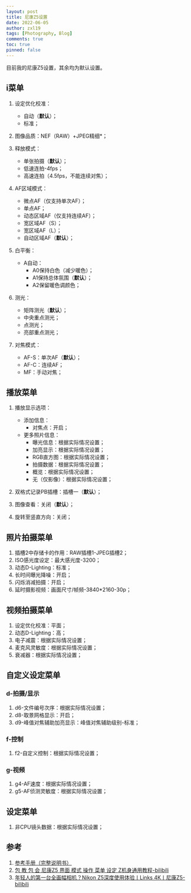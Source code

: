 ```yaml
---
layout: post
title: 尼康Z5设置
date: 2022-06-05
author: zxl19
tags: [Photography, Blog]
comments: true
toc: true
pinned: false
---
```


目前我的尼康Z5设置，其余均为默认设置。

<!-- more -->

## i菜单

1. 设定优化校准：

    - 自动（**默认**）；
    - 标准；

2. 图像品质：NEF（RAW）+JPEG精细*；
3. 释放模式：

    - 单张拍摄（**默认**）；
    - 低速连拍-4fps；
    - 高速连拍（4.5fps，不能连续对焦）；

4. AF区域模式：

    - 微点AF（仅支持单次AF）；
    - 单点AF；
    - 动态区域AF（仅支持连续AF）；
    - 宽区域AF（S）；
    - 宽区域AF（L）；
    - 自动区域AF（**默认**）；

5. 白平衡：

    - A自动：
        - A0保持白色（减少暖色）；
        - A1保持总体氛围（**默认**）；
        - A2保留暖色调颜色；

6. 测光：

    - 矩阵测光（**默认**）；
    - 中央重点测光；
    - 点测光；
    - 亮部重点测光；

7. 对焦模式：

    - AF-S：单次AF（**默认**）；
    - AF-C：连续AF；
    - MF：手动对焦；

## 播放菜单

1. 播放显示选项：

    - 添加信息：
        - 对焦点：开启；
    - 更多照片信息：
        - 曝光信息：根据实际情况设置；
        - 加亮显示：根据实际情况设置；
        - RGB直方图：根据实际情况设置；
        - 拍摄数据：根据实际情况设置；
        - 概览：根据实际情况设置；
        - 无（仅影像）：根据实际情况设置；

2. 双格式记录PB插槽：插槽一（**默认**）；
3. 图像查看：关闭（**默认**）；
4. 旋转至竖直方向：关闭；

## 照片拍摄菜单

1. 插槽2中存储卡的作用：RAW插槽1-JPEG插槽2；
2. ISO感光度设定：最大感光度-3200；
3. 动态D-Lighting：标准；
4. 长时间曝光降噪：开启；
5. 闪烁消减拍摄：开启；
6. 延时摄影视频：画面尺寸/帧频-3840*2160-30p；

## 视频拍摄菜单

1. 设定优化校准：平面；
2. 动态D-Lighting：高；
3. 电子减震：根据实际情况设置；
4. 麦克风灵敏度：根据实际情况设置；
5. 衰减器：根据实际情况设置；

## 自定义设定菜单

### d-拍摄/显示

1. d6-文件编号次序：根据实际情况设置；
2. d8-取景网格显示：开启；
3. d9-峰值对焦辅助加亮显示：峰值对焦辅助级别-标准；

### f-控制

1. f2-自定义控制：根据实际情况设置；

### g-视频

1. g4-AF速度：根据实际情况设置；
2. g5-AF侦测灵敏度：根据实际情况设置；

## 设定菜单

1. 非CPU镜头数据：根据实际情况设置；

## 参考

1. [参考手册（完整说明书）](https://downloadcenter.nikonimglib.com/zh-cn/products/552/Z_5.html)
2. [包 教 包 会 尼康Z5 界面 模式 操作 菜单 设定 Z机身通用教程-bilibili](https://www.bilibili.com/video/BV1iS4y1N77P)
3. [年轻人的第一台全画幅相机？Nikon Z5深度使用体验丨Links 4K丨尼康Z5-bilibili](https://www.bilibili.com/video/BV1aZ4y1K7aC)
